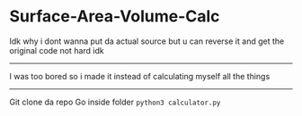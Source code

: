 # Surface-Area-Volume-Calc

Idk why i dont wanna put da actual source but u can reverse it and get the original code not hard idk

---

I was too bored so i made it instead of calculating myself all the things

---

Git clone da repo
Go inside folder
`python3 calculator.py`
